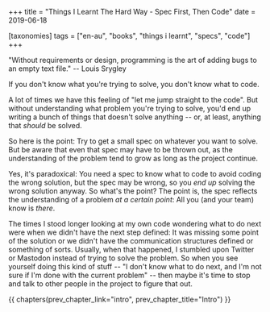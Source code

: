 +++
title = "Things I Learnt The Hard Way - Spec First, Then Code"
date = 2019-06-18

[taxonomies]
tags = ["en-au", "books", "things i learnt", "specs", "code"]
+++

"Without requirements or design, programming is the art of adding bugs to an
empty text file." -- Louis Srygley

<!-- more -->

If you don't know what you're trying to solve, you don't know what to code.

A lot of times we have this feeling of "let me jump straight to the code". But
without understanding what problem you're trying to solve, you'd end up
writing a bunch of things that doesn't solve anything -- or, at least,
anything that _should_ be solved.

So here is the point: Try to get a small spec on whatever you want to solve.
But be aware that even that spec may have to be thrown out, as the
understanding of the problem tend to grow as long as the project continue.

Yes, it's paradoxical: You need a spec to know what to code to avoid coding
the wrong solution, but the spec may be wrong, so you _end up_ solving the
wrong solution anyway. So what's the point? The point is, the spec reflects
the understanding of a problem _at a certain point_: All you (and your team)
know is _there_.

The times I stood longer looking at my own code wondering what to do next were
when we didn't have the next step defined: It was missing some point of the
solution or we didn't have the communication structures defined or something
of sorts. Usually, when that happened, I stumbled upon Twitter or Mastodon
instead of trying to solve the problem. So when you see yourself doing this
kind of stuff -- "I don't know what to do next, and I'm not sure if I'm done
with the current problem" -- then maybe it's time to stop and talk to other
people in the project to figure that out.

{{ chapters(prev_chapter_link="intro", prev_chapter_title="Intro") }}

